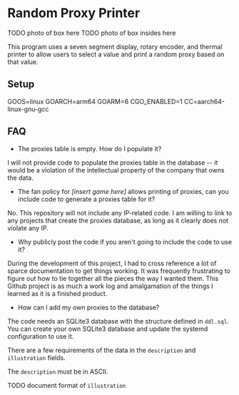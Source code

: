 # Random Proxy Printer

TODO photo of box here
TODO photo of box insides here

This program uses a seven segment display, rotary encoder, and thermal printer to allow users to select a value and print a random proxy based on that value.

## Setup

GOOS=linux GOARCH=arm64 GOARM=6 CGO_ENABLED=1 CC=aarch64-linux-gnu-gcc

## FAQ

* The proxies table is empty. How do I populate it?

I will not provide code to populate the proxies table in the database -- it would be a violation of the intellectual property of the company that owns the data.

* The fan policy for *[insert game here]* allows printing of proxies, can you include code to generate a proxies table for it?

No. This repository will not include any IP-related code. I am willing to link to any projects that create the proxies database, as long as it clearly does not violate any IP.

* Why publicly post the code if you aren't going to include the code to use it?

During the development of this project, I had to cross reference a lot of sparce documentation to get things working. It was frequently frustrating to figure out how to tie together all the pieces the way I wanted them. This Github project is as much a work log and amalgamation of the things I learned as it is a finished product.

* How can I add my own proxies to the database?

The code needs an SQLite3 database with the structure defined in `ddl.sql`. You can create your own SQLite3 database and update the systemd configuration to use it.

There are a few requirements of the data in the `description` and `illustration` fields.

The `description` must be in ASCII.

TODO document format of `illustration`
